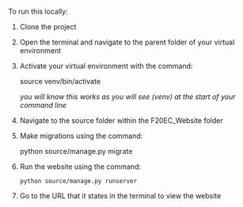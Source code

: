To run this locally:

1. Clone the project
2. Open the terminal and navigate to the parent folder of your virtual environment
3. Activate your virtual environment with the command:

      source venv/bin/activate
 
      *you will know this works as you will see (venv) at the start of your command line*

4. Navigate to the source folder within the F20EC_Website folder
5. Make migrations using the command:

      python source/manage.py migrate

6. Run the website using the command:

       python source/manage.py runserver
      
7. Go to the URL that it states in the terminal to view the website

